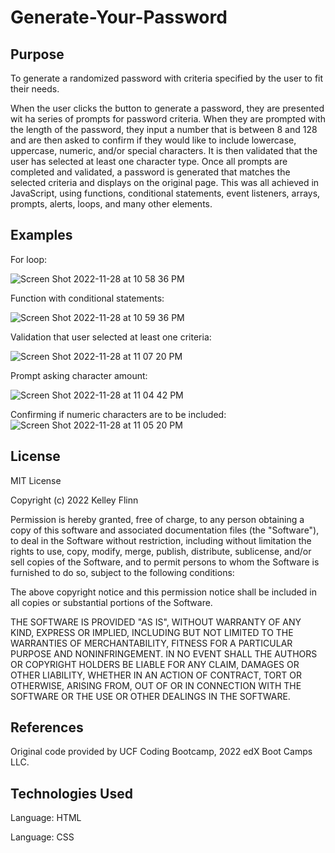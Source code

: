 # Generate-Your-Password

## Purpose

To generate a randomized password with criteria specified by the user to fit their needs. 

When the user clicks the button to generate a password, they are presented wit ha series of prompts for password criteria. When they are prompted with the length of the password, they input a number that is between 8 and 128 and are then asked to confirm if they would like to include lowercase, uppercase, numeric, and/or special characters. It is then validated that the user has selected at least one character type. Once all prompts are completed and validated, a password is generated that matches the selected criteria and displays on the original page. This was all achieved in JavaScript, using functions, conditional statements, event listeners, arrays, prompts, alerts, loops, and many other elements. 

## Examples

For loop:

![Screen Shot 2022-11-28 at 10 58 36 PM](https://user-images.githubusercontent.com/116764540/204435381-422f70d7-c1f7-46ca-bac1-8018d87d69b7.png)

Function with conditional statements:

![Screen Shot 2022-11-28 at 10 59 36 PM](https://user-images.githubusercontent.com/116764540/204435560-65013fbe-cd97-49cf-bc66-89f87cc70264.png)

Validation that user selected at least one criteria:

![Screen Shot 2022-11-28 at 11 07 20 PM](https://user-images.githubusercontent.com/116764540/204436427-9e9e1721-a95b-47b9-87dd-934a0eb86500.png)

Prompt asking character amount: 

![Screen Shot 2022-11-28 at 11 04 42 PM](https://user-images.githubusercontent.com/116764540/204436098-ecab67dc-1b2a-48af-ab2c-a959cdbad419.png)

Confirming if numeric characters are to be included:
![Screen Shot 2022-11-28 at 11 05 20 PM](https://user-images.githubusercontent.com/116764540/204436180-2edf9ae7-a7e2-4086-b899-246a855eef49.png)


## License

MIT License

Copyright (c) 2022 Kelley Flinn

Permission is hereby granted, free of charge, to any person obtaining a copy
of this software and associated documentation files (the "Software"), to deal
in the Software without restriction, including without limitation the rights
to use, copy, modify, merge, publish, distribute, sublicense, and/or sell
copies of the Software, and to permit persons to whom the Software is
furnished to do so, subject to the following conditions:

The above copyright notice and this permission notice shall be included in all
copies or substantial portions of the Software.

THE SOFTWARE IS PROVIDED "AS IS", WITHOUT WARRANTY OF ANY KIND, EXPRESS OR
IMPLIED, INCLUDING BUT NOT LIMITED TO THE WARRANTIES OF MERCHANTABILITY,
FITNESS FOR A PARTICULAR PURPOSE AND NONINFRINGEMENT. IN NO EVENT SHALL THE
AUTHORS OR COPYRIGHT HOLDERS BE LIABLE FOR ANY CLAIM, DAMAGES OR OTHER
LIABILITY, WHETHER IN AN ACTION OF CONTRACT, TORT OR OTHERWISE, ARISING FROM,
OUT OF OR IN CONNECTION WITH THE SOFTWARE OR THE USE OR OTHER DEALINGS IN THE
SOFTWARE.

## References

Original code provided by UCF Coding Bootcamp, 2022 edX Boot Camps LLC.

## Technologies Used
Language: HTML

Language: CSS

